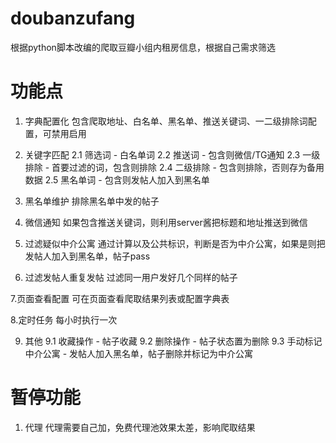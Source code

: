 # doubanzufang
根据python脚本改编的爬取豆瓣小组内租房信息，根据自己需求筛选

# 功能点
1. 字典配置化
包含爬取地址、白名单、黑名单、推送关键词、一二级排除词配置，可禁用启用

2. 关键字匹配
2.1 筛选词 - 白名单词
2.2 推送词 - 包含则微信/TG通知
2.3 一级排除 - 首要过滤的词，包含则排除
2.4 二级排除 - 包含则排除，否则存为备用数据
2.5 黑名单词 - 包含则发帖人加入到黑名单

3. 黑名单维护
排除黑名单中发的帖子

4. 微信通知
如果包含推送关键词，则利用server酱把标题和地址推送到微信

5. 过滤疑似中介公寓
通过计算以及公共标识，判断是否为中介公寓，如果是则把发帖人加入到黑名单，帖子pass

6. 过滤发帖人重复发帖
过滤同一用户发好几个同样的帖子

7.页面查看配置
可在页面查看爬取结果列表或配置字典表

8.定时任务
每小时执行一次

9. 其他
9.1 收藏操作 - 帖子收藏
9.2 删除操作 - 帖子状态置为删除
9.3 手动标记中介公寓 - 发帖人加入黑名单，帖子删除并标记为中介公寓

# 暂停功能
1. 代理
代理需要自己加，免费代理池效果太差，影响爬取结果
